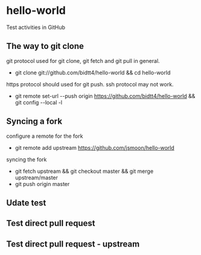 # hello-world
Test activities in GitHub

## The way to git clone

git protocol used for git clone, git fetch and git pull in general.
  - git clone git://github.com/bidtt4/hello-world && cd hello-world

https protocol should used for git push. ssh protocol may not work.
  - git remote set-url --push origin https://github.com/bidtt4/hello-world && git config --local -l

## Syncing a fork

configure a remote for the fork
  - git remote add upstream https://github.com/jsmoon/hello-world

syncing the fork
  - git fetch upstream && git checkout master && git merge upstream/master
  - git push origin master

## 
## Udate test
## Test direct pull request
## Test direct pull request - upstream
